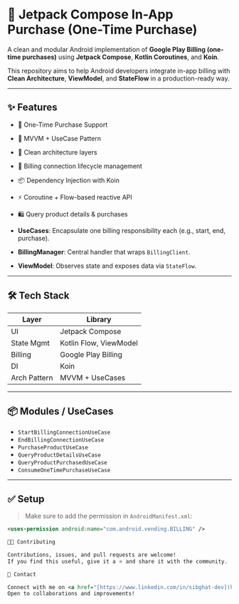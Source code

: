 # 💎 Jetpack Compose In-App Purchase (One-Time Purchase)

A clean and modular Android implementation of **Google Play Billing (one-time purchases)** using **Jetpack Compose**, **Kotlin Coroutines**, and **Koin**.

This repository aims to help Android developers integrate in-app billing with **Clean Architecture**, **ViewModel**, and **StateFlow** in a production-ready way.

---

## ✨ Features

- 🔄 One-Time Purchase Support  
- 🧠 MVVM + UseCase Pattern  
- 🧱 Clean architecture layers  
- 🔄 Billing connection lifecycle management  
- 📦 Dependency Injection with Koin  
- ⚡ Coroutine + Flow-based reactive API  
- 🛍 Query product details & purchases  


- **UseCases**: Encapsulate one billing responsibility each (e.g., start, end, purchase).
- **BillingManager**: Central handler that wraps `BillingClient`.
- **ViewModel**: Observes state and exposes data via `StateFlow`.

---

## 🛠️ Tech Stack

| Layer         | Library               |
|---------------|------------------------|
| UI            | Jetpack Compose        |
| State Mgmt    | Kotlin Flow, ViewModel |
| Billing       | Google Play Billing    |
| DI            | Koin                   |
| Arch Pattern  | MVVM + UseCases        |

---

## 📦 Modules / UseCases

- `StartBillingConnectionUseCase`
- `EndBillingConnectionUseCase`
- `PurchaseProductUseCase`
- `QueryProductDetailsUseCase`
- `QueryProductPurchasedUseCase`
- `ConsumeOneTimePurchaseUseCase`

---

## ✅ Setup

> Make sure to add the permission in `AndroidManifest.xml`:

```xml
<uses-permission android:name="com.android.vending.BILLING" />

👨‍💻 Contributing

Contributions, issues, and pull requests are welcome!
If you find this useful, give it a ⭐️ and share it with the community.

🧵 Contact

Connect with me on <a href="[https://www.linkedin.com/in/sibghat-dev](https://teams.live.com/l/message/19:uni01_tkh7ufnle7xoxuenqaa53j235wlfrcwsehyjyy23vdyaajyqdnpq@thread.v2/1753702615855?context=%7B%22contextType%22%3A%22chat%22%7D)" target="_blank">LinkedIn</a>  
Open to collaborations and improvements!


